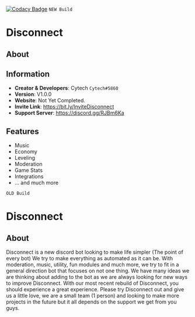 [![Codacy Badge](https://api.codacy.com/project/badge/Grade/04417f2cb9334a0e916520a3c77ca6f7)](https://www.codacy.com/manual/CytechYT/Disconnect-Rebuilt?utm_source=github.com&amp;utm_medium=referral&amp;utm_content=CytechYT/Disconnect-Rebuilt&amp;utm_campaign=Badge_Grade)
`NEW Build`
# Disconnect
## About

## Information
- **Creator & Developers**: Cytech `Cytech#5860`
- **Version**: V1.0.0
- **Website**: Not Yet Completed.
- **Invite Link**: https://bit.ly/InviteDisconnect
- **Support Server**: https://discord.gg/RJBm6Ka

## Features
- Music   
- Economy
- Leveling
- Moderation
- Game Stats
- Integrations
- ... and much more

`OLD Build`
# Disconnect
## About
Disconnect is a new discord bot looking to make life simpler (The point of every bot) We try to make everything as automated as it can be. With moderation, music, utility, fun modules and much more, we try to fit in a general direction bot that focuses on not one thing. We have many ideas we are thinking about adding to the bot as we are always looking for new ways to improve Disconnect. With our most recent rebuild of Disconnect, you should experience a great experience. Please try Disconnect out and give us a little love, we are a small team (1 person) and looking to make more projects in the future but it all depends on the support we get from you guys.

